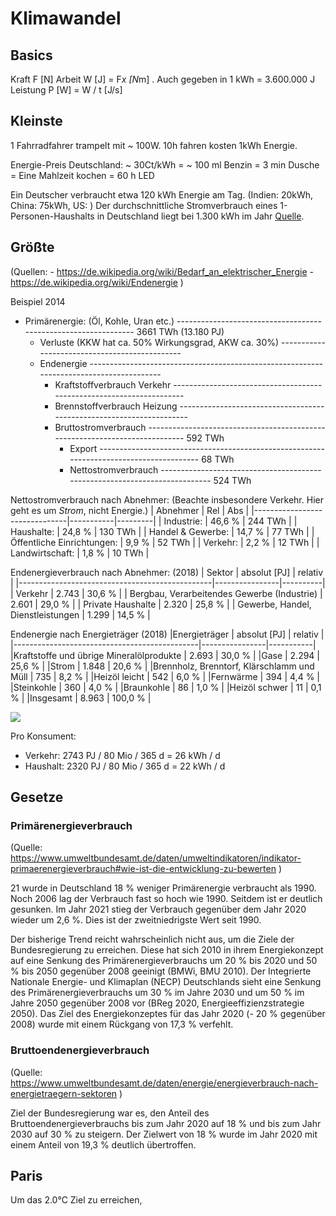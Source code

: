 # Klimawandel

## Basics
Kraft F [N]
Arbeit W [J] = F*x [N*m] . Auch gegeben in 1 kWh = 3.600.000 J
Leistung P [W] = W / t [J/s]

## Kleinste 
1 Fahrradfahrer trampelt mit ~ 100W.
10h fahren kosten 1kWh Energie.

Energie-Preis Deutschland: ~ 30Ct/kWh
    = ~ 100 ml Benzin
    = 3 min Dusche
    = Eine Mahlzeit kochen
    = 60 h LED

Ein Deutscher verbraucht etwa 120 kWh Energie am Tag.
(Indien: 20kWh, China: 75kWh, US: )
Der durchschnittliche Stromverbrauch eines 1-Personen-Haushalts in Deutschland liegt bei 1.300 kWh im Jahr [Quelle](https://www.stromauskunft.de/stromverbrauch/wie-viel-strom-verbraucht-eine-person/).

## Größte

(Quellen: 
    - https://de.wikipedia.org/wiki/Bedarf_an_elektrischer_Energie
    - https://de.wikipedia.org/wiki/Endenergie
)


Beispiel 2014

- Primärenergie: (Öl, Kohle, Uran etc.) --------------------------------------------------------------- 3661 TWh (13.180 PJ)
  - Verluste (KKW hat ca. 50% Wirkungsgrad, AKW ca. 30%) ----------------------------------------------
  - Endenergie ----------------------------------------------------------------------------------------
    - Kraftstoffverbrauch Verkehr ---------------------------------------------------------------------  
    - Brennstoffverbrauch Heizung ---------------------------------------------------------------------
    - Bruttostromverbrauch ----------------------------------------------------------------------------  592 TWh
      - Export ----------------------------------------------------------------------------------------   68 TWh
      - Nettostromverbrauch ---------------------------------------------------------------------------  524 TWh


Nettostromverbrauch nach Abnehmer:
(Beachte insbesondere Verkehr. Hier geht es um *Strom*, nicht Energie.)
| Abnehmer                      | Rel       | Abs     |
|-------------------------------|-----------|---------|
| Industrie:                    |  46,6 %   | 244 TWh |
| Haushalte:                    |  24,8 %   | 130 TWh |
| Handel & Gewerbe:             |  14,7 %   |  77 TWh |
| Öffentliche Einrichtungen:    |   9,9 %   |  52 TWh |
| Verkehr:                      |   2,2 %   |  12 TWh |
| Landwirtschaft:               |   1,8 %   |  10 TWh |


Endenergieverbrauch nach Abnehmer: (2018)
| Sektor 	                                     |  absolut [PJ]  | relativ  |
|------------------------------------------------|----------------|----------|
| Verkehr 	                                     |   2.743 	      |  30,6 %  |
| Bergbau, Verarbeitendes Gewerbe (Industrie) 	 |   2.601 	      |  29,0 %  |
| Private Haushalte 	                         |   2.320 	      |  25,8 %  |
| Gewerbe, Handel, Dienstleistungen 	         |   1.299 	      |  14,5 %  |


Endenergie nach Energieträger (2018)
|Energieträger 	                               | absolut [PJ] 	| relativ   |
|----------------------------------------------|----------------|-----------|
|Kraftstoffe und übrige Mineralölprodukte 	   | 2.693 	        | 30,0 %    |
|Gase                                          | 2.294 	        | 25,6 %    |
|Strom 	                                       | 1.848 	        | 20,6 %    |
|Brennholz, Brenntorf, Klärschlamm und Müll    | 735 	        |  8,2 %    |
|Heizöl leicht 	                               | 542 	        |  6,0 %    |
|Fernwärme 	                                   | 394 	        |  4,4 %    |
|Steinkohle 	                               | 360 	        |  4,0 %    |
|Braunkohle 	                               | 86 	        |  1,0 %    |
|Heizöl schwer 	                               | 11 	        |  0,1 %    |
|Insgesamt 	                                   | 8.963 	        | 100,0 %   |


<img src="../assets/science/endenergie_nach_sektor.png" />

Pro Konsument:
 - Verkehr:  2743 PJ / 80 Mio / 365 d = 26 kWh / d
 - Haushalt: 2320 PJ / 80 Mio / 365 d = 22 kWh / d


## Gesetze

### Primärenergieverbrauch
(Quelle: https://www.umweltbundesamt.de/daten/umweltindikatoren/indikator-primaerenergieverbrauch#wie-ist-die-entwicklung-zu-bewerten )

21 wurde in Deutschland 18 % weniger Primärenergie verbraucht als 1990. 
Noch 2006 lag der Verbrauch fast so hoch wie 1990. Seitdem ist er deutlich gesunken.
Im Jahr 2021 stieg der Verbrauch gegenüber dem Jahr 2020 wieder um 2,6 %. Dies ist der zweitniedrigste Wert seit 1990.

Der bisherige ⁠Trend⁠ reicht wahrscheinlich nicht aus, um die Ziele der Bundesregierung zu erreichen.
Diese hat sich 2010 in ihrem Energiekonzept auf eine Senkung des Primärenergieverbrauchs um 20 % bis 2020 und 50 % bis 2050 gegenüber 2008 geeinigt (BMWi, ⁠BMU⁠ 2010).
Der Integrierte Nationale Energie- und Klimaplan (NECP) Deutschlands sieht eine Senkung des Primärenergieverbrauchs um 30 % im Jahre 2030 und um 50 % im Jahre 2050 gegenüber 2008 vor (BReg 2020, Energieeffizienzstrategie 2050).
Das Ziel des Energiekonzeptes für das Jahr 2020 (- 20 % gegenüber 2008) wurde mit einem Rückgang von 17,3 % verfehlt.

### Bruttoendenergieverbrauch
(Quelle: https://www.umweltbundesamt.de/daten/energie/energieverbrauch-nach-energietraegern-sektoren )

Ziel der Bundesregierung war es, den Anteil des Bruttoendenergieverbrauchs bis zum Jahr 2020 auf 18 % und bis zum Jahr 2030 auf 30 % zu steigern.
Der Zielwert von 18 % wurde im Jahr 2020 mit einem Anteil von 19,3 % deutlich übertroffen.


## Paris
Um das 2.0°C Ziel zu erreichen, 